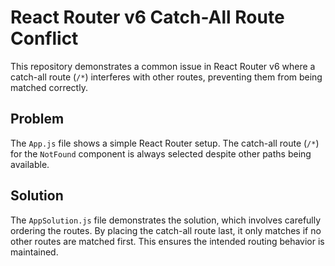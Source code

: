 # React Router v6 Catch-All Route Conflict

This repository demonstrates a common issue in React Router v6 where a catch-all route (`/*`) interferes with other routes, preventing them from being matched correctly.

## Problem
The `App.js` file shows a simple React Router setup.  The catch-all route (`/*`) for the `NotFound` component is always selected despite other paths being available.

## Solution
The `AppSolution.js` file demonstrates the solution, which involves carefully ordering the routes.  By placing the catch-all route last, it only matches if no other routes are matched first.  This ensures the intended routing behavior is maintained.